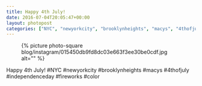 ```yaml
---
title: Happy 4th July!
date: 2016-07-04T20:05:47+00:00
layout: photopost
categories: ["NYC", "newyorkcity", "brooklynheights", "macys", "4thofjuly", "independenceday", "fireworks", "color", "photos", "instagram"]
---
```


<figure class="photo photo--square">
  {% picture photo-square blog/instagram/015450db9fd8dc03e663f3ee30be0cdf.jpg alt="" %}
</figure>

Happy 4th July!
#NYC #newyorkcity #brooklynheights #macys #4thofjuly #independenceday #fireworks #color

